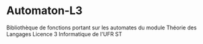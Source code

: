 # Automaton-L3
Bibliothèque de fonctions portant sur les automates du module Théorie des Langages Licence 3 Informatique de l'UFR ST
